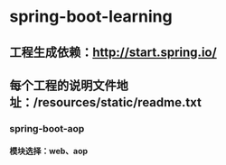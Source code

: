 # spring-boot-learning

##  工程生成依赖：http://start.spring.io/
##   每个工程的说明文件地址：/resources/static/readme.txt

### spring-boot-aop
#### 模块选择：web、aop

